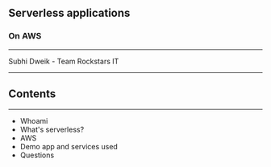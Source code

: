 ## Serverless applications
### On AWS
<hr />
Subhi Dweik - Team Rockstars IT

---

## Contents
<hr />

 - Whoami
 - What's serverless?
 - AWS
 - Demo app and services used
 - Questions

